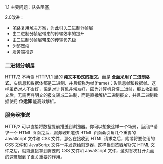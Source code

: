 1.1 主要问题：队头阻塞。



2.0改进：

+ 多路复用解决方案，为此引入二进制分帧层
+ 由二进制分帧层带来的传输效率的提升
+ 由二进制分帧层带来的传输优先级
+ 头部压缩
+ 服务端推送



### 二进制分帧层

HTTP/2 不再像 HTTP/1.1 里的 **纯文本形式的报文**，而是 **全面采用了二进制格式**，头信息和数据体都是二进制，并且统称为帧(frame)：头信息帧和数据帧。这样虽然对人不友好，但是对计算机非常友好，因为计算机只懂二进制，那么收到报文后，无需再将明文的报文转成二进制，而是直接解析二进制报文，并且⼆进制数据使⽤ **位运算** 能⾼效解析。

### 服务器推送

HTTP/2 可以直接将数据提前推送到浏览器。你可以想象这样一个场景，当用户请求一个 HTML 页面之后，服务器知道该 HTML 页面会引用几个重要的 JavaScript 文件和 CSS 文件，那么在接收到 HTML 请求之后，附带将要使用的 CSS 文件和 JavaScript 文件一并发送给浏览器，这样当浏览器解析完 HTML 文件之后，就能直接拿到需要的 CSS 文件和 JavaScript 文件，这对首次打开页面的速度起到了至关重要的作用。